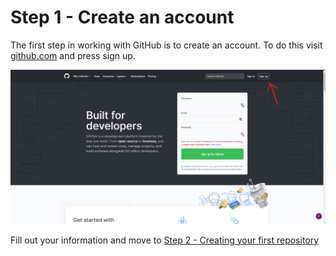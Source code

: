 # Step 1 - Create an account

The first step in working with GitHub is to create an account.
To do this visit [github.com](github.com) and press sign up.

![GitHub site](../Assets/Images/Signup/signup-page.png)

Fill out your information and move to [Step 2 - Creating your first repository](../Step%202%20-%20Create%20your%20first%20repository/README.md)